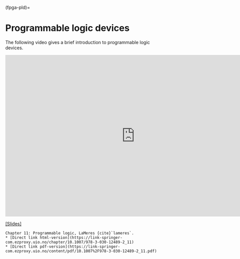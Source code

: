 (fpga-pld)=
# Programmable logic devices

The following video gives a brief introduction to programmable logic devices.

<div class="video-container">
<iframe width="806" height="504" src="https://www.youtube.com/embed/bXHUcLM0iy0" title="Introduction to programmable logic devices" frameborder="0" allow="accelerometer; autoplay; clipboard-write; encrypted-media; gyroscope; picture-in-picture" allowfullscreen></iframe>
</div>

[[Slides]](https://www.uio.no/studier/emner/matnat/fys/FYS4220/h22/lecture-slides/introduction_programmable_logic_devices.pdf)

```{admonition} Supplementary suggested reading:
Chapter 11: Programmable logic, LaMeres {cite}`lameres`.
* [Direct link html-version](https://link-springer-com.ezproxy.uio.no/chapter/10.1007/978-3-030-12489-2_11)
* [Direct link pdf-version](https://link-springer-com.ezproxy.uio.no/content/pdf/10.1007%2F978-3-030-12489-2_11.pdf)
```
<!--[[Video link]](https://www.youtube.com/watch?v=bXHUcLM0iy0), -->

